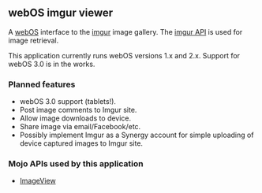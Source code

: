 ## webOS imgur viewer ##

A [webOS](https://developer.palm.com/) interface to the [imgur](http://imgur.com/) image
gallery. The [imgur API](http://api.imgur.com/) is used for image retrieval.

This application currently runs webOS versions 1.x and 2.x. Support for webOS 3.0 is in the works.

### Planned features ###

* webOS 3.0 support (tablets!).
* Post image comments to Imgur site.
* Allow image downloads to device.
* Share image via email/Facebook/etc.
* Possibly implement Imgur as a Synergy account for simple uploading of device captured images to Imgur site.

### Mojo APIs used by this application ###

* [ImageView](https://developer.palm.com/content/api/reference/mojo/widgets/image-view.html)

